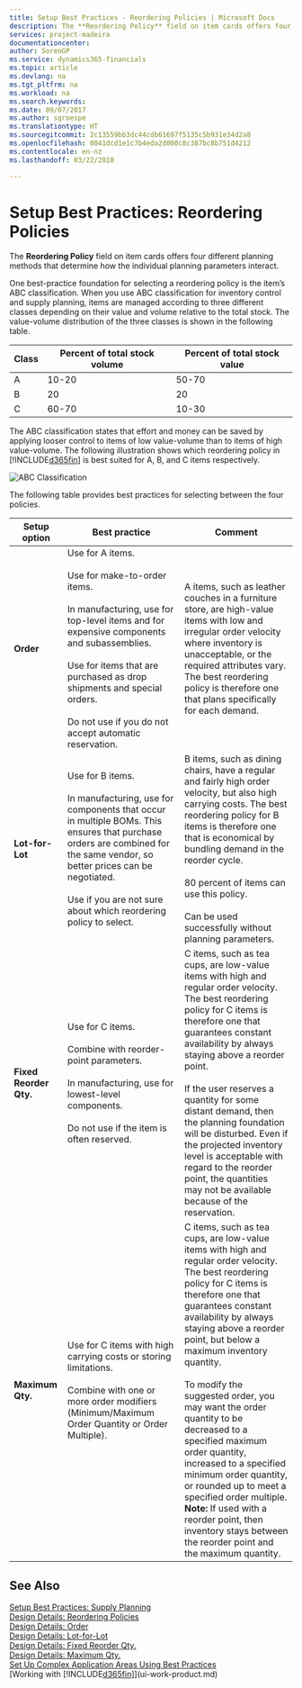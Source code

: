 ```yaml
---
title: Setup Best Practices - Reordering Policies | Microsoft Docs
description: The **Reordering Policy** field on item cards offers four different planning methods that determine how the individual planning parameters interact.
services: project-madeira
documentationcenter: 
author: SorenGP
ms.service: dynamics365-financials
ms.topic: article
ms.devlang: na
ms.tgt_pltfrm: na
ms.workload: na
ms.search.keywords: 
ms.date: 09/07/2017
ms.author: sgroespe
ms.translationtype: HT
ms.sourcegitcommit: 2c13559bb3dc44cdb61697f5135c5b931e34d2a8
ms.openlocfilehash: 0041dcd1e1c7b4eda2d000c8c387bc8b751d4212
ms.contentlocale: en-nz
ms.lasthandoff: 03/22/2018

---
```

# <a name="setup-best-practices-reordering-policies"></a>Setup Best Practices: Reordering Policies
The **Reordering Policy** field on item cards offers four different planning methods that determine how the individual planning parameters interact.  

One best-practice foundation for selecting a reordering policy is the item’s ABC classification. When you use ABC classification for inventory control and supply planning, items are managed according to three different classes depending on their value and volume relative to the total stock. The value-volume distribution of the three classes is shown in the following table.

|Class|Percent of total stock volume|Percent of total stock value|
|-----|-----------------------------|----------------------------|
|A|10-20|50-70|
|B|20|20|
|C|60-70|10-30|

The ABC classification states that effort and money can be saved by applying looser control to items of low value-volume than to items of high value-volume. The following illustration shows which reordering policy in [!INCLUDE[d365fin](includes/d365fin_md.md)] is best suited for A, B, and C items respectively.

![ABC Classification](media/abc_classification.png "abc_classification")

The following table provides best practices for selecting between the four policies.  

|Setup option|Best practice|Comment|  
|------------------|-------------------|-------------|  
|**Order**|Use for A items.<br /><br /> Use for make-to-order items.<br /><br /> In manufacturing, use for top-level items and for expensive components and subassemblies.<br /><br /> Use for items that are purchased as drop shipments and special orders.<br /><br /> Do not use if you do not accept automatic reservation.|A items, such as leather couches in a furniture store, are high-value items with low and irregular order velocity where inventory is unacceptable, or the required attributes vary. The best reordering policy is therefore one that plans specifically for each demand.|  
|**Lot-for-Lot**|Use for B items.<br /><br /> In manufacturing, use for components that occur in multiple BOMs. This ensures that purchase orders are combined for the same vendor, so better prices can be negotiated.<br /><br /> Use if you are not sure about which reordering policy to select.|B items, such as dining chairs, have a regular and fairly high order velocity, but also high carrying costs. The best reordering policy for B items is therefore one that is economical by bundling demand in the reorder cycle.<br /><br /> 80 percent of items can use this policy.<br /><br /> Can be used successfully without planning parameters.|  
|**Fixed Reorder Qty.**|Use for C items.<br /><br /> Combine with reorder-point parameters.<br /><br /> In manufacturing, use for lowest-level components.<br /><br /> Do not use if the item is often reserved.|C items, such as tea cups, are low-value items with high and regular order velocity. The best reordering policy for C items is therefore one that guarantees constant availability by always staying above a reorder point.<br /><br /> If the user reserves a quantity for some distant demand, then the planning foundation will be disturbed. Even if the projected inventory level is acceptable with regard to the reorder point, the quantities may not be available because of the reservation.|  
|**Maximum Qty.**|Use for C items with high carrying costs or storing limitations.<br /><br /> Combine with one or more order modifiers (Minimum/Maximum Order Quantity or Order Multiple).|C items, such as tea cups, are low-value items with high and regular order velocity. The best reordering policy for C items is therefore one that guarantees constant availability by always staying above a reorder point, but below a maximum inventory quantity.<br /><br /> To modify the suggested order, you may want the order quantity to be decreased to a specified maximum order quantity, increased to a specified minimum order quantity, or rounded up to meet a specified order multiple. **Note:**  If used with a reorder point, then inventory stays between the reorder point and the maximum quantity.|  

## <a name="see-also"></a>See Also  
 [Setup Best Practices: Supply Planning](setup-best-practices-supply-planning.md)   
 [Design Details: Reordering Policies](design-details-reordering-policies.md)   
 [Design Details: Order](design-details-order.md)   
 [Design Details: Lot-for-Lot](design-details-lot-for-lot.md)   
 [Design Details: Fixed Reorder Qty.](design-details-fixed-reorder-qty.md)   
 [Design Details: Maximum Qty.](design-details-maximum-qty.md)   
 [Set Up Complex Application Areas Using Best Practices](set-up-complex-application-areas-using-best-practices.md)  
 [Working with [!INCLUDE[d365fin](includes/d365fin_md.md)]](ui-work-product.md)

